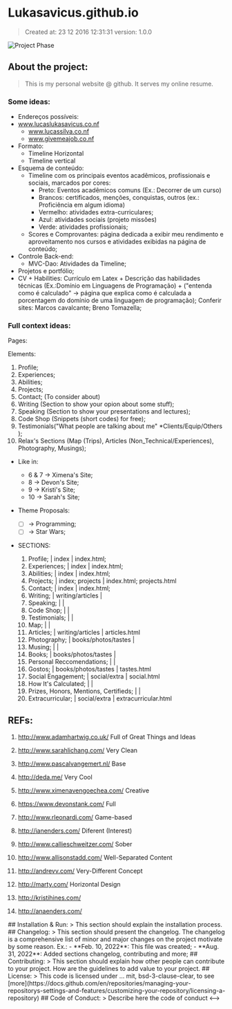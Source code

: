 # Lukasavicus.github.io

> Created at: 23 12 2016 12:31:31
> version: 1.0.0

![Project Phase](https://img.shields.io/badge/Phase-PROD-green)


## About the project:
> This is my personal website @ github.
> It serves my online resume.

### Some ideas:
- Endereços possíveis:
- www.lucaslukasavicus.co.nf
    - www.lucassilva.co.nf
    - www.givemeajob.co.nf
- Formato:
    - Timeline Horizontal
    - Timeline vertical
- Esquema de conteúdo:
    - Timeline com os principais eventos acadêmicos, profissionais e sociais, marcados por cores:
        - Preto: Eventos acadêmicos comuns (Ex.: Decorrer de um curso)
        - Brancos: certificados, menções, conquistas, outros (ex.: Proficiência em algum idioma)
        - Vermelho: atividades extra-curriculares;
        - Azul: atividades sociais (projeto missões)
        - Verde: atividades profissionais;
    - Scores e Comprovantes: página dedicada a exibir meu rendimento e aproveitamento nos cursos e atividades exibidas na página de conteúdo;
- Controle Back-end:
    - MVC-Dao: Atividades da Timeline;
- Projetos e portfólio;
- CV + Habilities: Currículo em Latex + Descrição das habilidades técnicas (Ex.:Domínio em Linguagens de Programação) + ("entenda como é calculado" -> página que explica como é calculada a porcentagem do domínio de uma linguagem de programação);
Conferir sites: Marcos cavalcante; Breno Tomazella;

### Full context ideas:
Pages:

Elements:
  1. 	Profile;
  2.	Experiences;
  3. 	Abilities;
  4. 	Projects;
  5. 	Contact;
  (To consider about)
  6. 	Writing 	(Section to show your opion about some stuff);
  7. 	Speaking 	(Section to show your presentations and lectures);
  8. 	Code Shop 	(Snippets (short codes) for free);
  9.	Testimonials("What people are talking about me" *Clients/Equip/Others );
  10. Relax's Sections (Map (Trips), Articles (Non_Technical/Experiences), Photography, Musings);

- Like in:
  - 6 & 7 	-> Ximena's Site;
  - 8 		-> Devon's Site;
  - 9		-> Kristi's Site;
  - 10 		-> Sarah's Site;

- Theme Proposals:
    - [ ] -> 	Programming;
    - [ ] -> 	Star Wars;

- SECTIONS:
    1. 	Profile;									|	index						|	index.html; 
    2.	Experiences;								|	index						|	index.html; 
    3. 	Abilities;									|	index						|	index.html; 
    4. 	Projects;									|	index; projects 			|	index.html; projects.html 
    5. 	Contact;									|	index						|	index.html; 
    6. 	Writing;									|	writing/articles 			|	
    7. 	Speaking;									|								|	
    8. 	Code Shop;									|								|	
    9. 	Testimonials;								|								|	
    10. Map;										|								|	
    11. Articles;									|	writing/articles 			|	articles.html
    12. Photography;								|	books/photos/tastes			|	
    13. Musing;										|								|	
    14. Books;										|	books/photos/tastes			|	
    15. Personal Reccomendations;					|								|	
    16. Gostos;										|	books/photos/tastes			|	tastes.html
    17. Social Engagement;							|	social/extra 				|	social.html
    18. How It's Calculated;						|								|	
    19. Prizes, Honors, Mentions, Certifieds;		|								|	
    20. Extracurricular;							|	social/extra 				|	extracurricular.html

## REFs:
1. 	http://www.adamhartwig.co.uk/		Full of Great Things and Ideas	
2. 	http://www.sarahlichang.com/		Very Clean	
3.	http://www.pascalvangemert.nl/		Base
4.	http://deda.me/						Very Cool
5.	http://www.ximenavengoechea.com/	Creative

6.	https://www.devonstank.com/			Full
1. 	http://www.rleonardi.com/			Game-based
8.	http://ianenders.com/				Diferent (Interest)
9.	http://www.callieschweitzer.com/	Sober
10.	http://www.allisonstadd.com/		Well-Separated Content
11.	http://andrevv.com/					Very-Different Concept
12.	http://marty.com/					Horizontal Design
13.	http://kristihines.com/
14.	http://anaenders.com/


<!-->
## Installation & Run:
> This section should explain the installation process.



## Changelog:
> This section should present the changelog. The changelog is a comprehensive list of minor and major changes on the project motivate by some reason.
Ex.:

- **Feb. 10, 2022**: This file was created;
- **Aug. 31, 2022**: Added sections changelog, contributing and more;

## Contributing:
> This section should explain how other people can contribute to your project. How are the guidelines to add value to your project.

## License:
> This code is licensed under ... mit, bsd-3-clause-clear, to see [more](https://docs.github.com/en/repositories/managing-your-repositorys-settings-and-features/customizing-your-repository/licensing-a-repository)

## Code of Conduct:
> Describe here the code of conduct

<-->